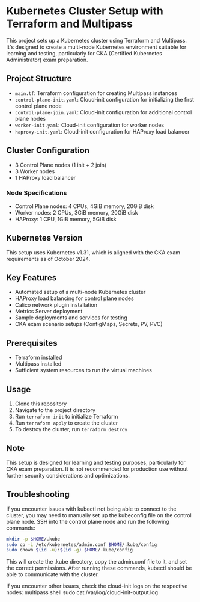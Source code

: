 # Kubernetes Cluster Setup with Terraform and Multipass

This project sets up a Kubernetes cluster using Terraform and Multipass. It's designed to create a multi-node Kubernetes environment suitable for learning and testing, particularly for CKA (Certified Kubernetes Administrator) exam preparation.

## Project Structure

- `main.tf`: Terraform configuration for creating Multipass instances
- `control-plane-init.yaml`: Cloud-init configuration for initializing the first control plane node
- `control-plane-join.yaml`: Cloud-init configuration for additional control plane nodes
- `worker-init.yaml`: Cloud-init configuration for worker nodes
- `haproxy-init.yaml`: Cloud-init configuration for HAProxy load balancer

## Cluster Configuration

- 3 Control Plane nodes (1 init + 2 join)
- 3 Worker nodes
- 1 HAProxy load balancer

### Node Specifications

- Control Plane nodes: 4 CPUs, 4GiB memory, 20GiB disk
- Worker nodes: 2 CPUs, 3GiB memory, 20GiB disk
- HAProxy: 1 CPU, 1GiB memory, 5GiB disk

## Kubernetes Version

This setup uses Kubernetes v1.31, which is aligned with the CKA exam requirements as of October 2024.

## Key Features

- Automated setup of a multi-node Kubernetes cluster
- HAProxy load balancing for control plane nodes
- Calico network plugin installation
- Metrics Server deployment
- Sample deployments and services for testing
- CKA exam scenario setups (ConfigMaps, Secrets, PV, PVC)

## Prerequisites

- Terraform installed
- Multipass installed
- Sufficient system resources to run the virtual machines

## Usage

1. Clone this repository
2. Navigate to the project directory
3. Run `terraform init` to initialize Terraform
4. Run `terraform apply` to create the cluster
5. To destroy the cluster, run `terraform destroy`

## Note

This setup is designed for learning and testing purposes, particularly for CKA exam preparation. It is not recommended for production use without further security considerations and optimizations.

## Troubleshooting

If you encounter issues with kubectl not being able to connect to the cluster, you may need to manually set up the kubeconfig file on the control plane node. SSH into the control plane node and run the following commands:
```zsh
mkdir -p $HOME/.kube
sudo cp -i /etc/kubernetes/admin.conf $HOME/.kube/config
sudo chown $(id -u):$(id -g) $HOME/.kube/config
```

This will create the .kube directory, copy the admin.conf file to it, and set the correct permissions. After running these commands, kubectl should be able to communicate with the cluster.

If you encounter other issues, check the cloud-init logs on the respective nodes:
multipass shell <node-name>
sudo cat /var/log/cloud-init-output.log

